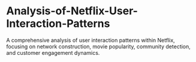 # Analysis-of-Netflix-User-Interaction-Patterns
A comprehensive analysis of user interaction patterns within Netflix, focusing on network construction, movie popularity, community detection, and customer engagement dynamics.
